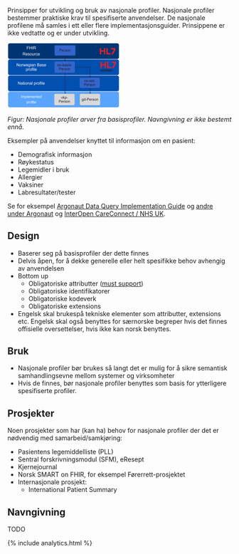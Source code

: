 Prinsipper for utvikling og bruk av nasjonale profiler. Nasjonale profiler bestemmer praktiske krav til spesifiserte anvendelser. De nasjonale profilene må samles i ett eller flere implementasjonsguider. Prinsippene er ikke vedtatte og er under utvikling. 

<img src="https://raw.githubusercontent.com/HL7Norway/basisprofiler-r4/master/Images/profilering-hierarki.PNG" alt="Hierarki FHIR-profiler i Norge" width="50%" />

_Figur: Nasjonale profiler arver fra basisprofiler. Navngivning er ikke bestemt ennå._

Eksempler på anvendelser knyttet til informasjon om en pasient:
* Demografisk informasjon
* Røykestatus
* Legemidler i bruk
* Allergier
* Vaksiner
* Labresultater/tester

Se for eksempel [Argonaut Data Query Implementation Guide](http://www.fhir.org/guides/argonaut/r2/) og [andre under Argonaut](http://argonautwiki.hl7.org/index.php?title=Main_Page) og [InterOpen CareConnect / NHS UK](https://nhsconnect.github.io/CareConnectAPI/).

## Design

* Baserer seg på basisprofiler der dette finnes
* Delvis åpen, for å dekke generelle eller helt spesifikke behov avhengig av anvendelsen
* Bottom up
  * Obligatoriske attributter ([must support](https://www.hl7.org/fhir/conformance-rules.html#mustSupport))
  * Obligatoriske identifikatorer
  * Obligatoriske kodeverk
  * Obligatoriske extensions
* Engelsk skal brukespå tekniske elementer som attributter, extensions etc. Engelsk skal også benyttes for særnorske begreper hvis det finnes offisielle oversettelser, hvis ikke kan norsk benyttes. 

## Bruk

* Nasjonale profiler bør brukes så langt det er mulig for å sikre semantisk samhandlingsevne mellom systemer og virksomheter
* Hvis de finnes, bør nasjonale profiler benyttes som basis for ytterligere spesifiserte profiler. 

## Prosjekter

Noen prosjekter som har (kan ha) behov for nasjonale profiler der det er nødvendig med samarbeid/samkjøring:
* Pasientens legemiddelliste (PLL)
* Sentral forskrivningsmodul (SFM), eResept
* Kjernejournal
* Norsk SMART on FHIR, for eksempel Førerrett-prosjektet
* Internasjonale prosjekt:
  * International Patient Summary

## Navngivning
TODO

{% include analytics.html %}
